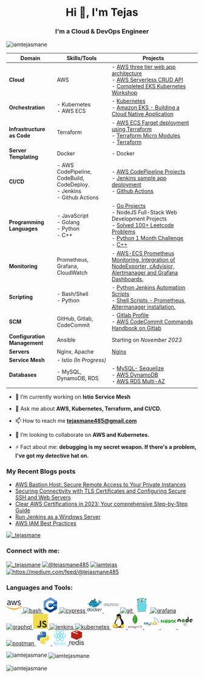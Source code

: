 <h1 align="center">Hi 👋, I'm Tejas</h1>
<h3 align="center">I'm a Cloud & DevOps Engineer</h3>

<p align="left"> <img src="https://komarev.com/ghpvc/?username=iamtejasmane&label=Profile%20views&color=0e75b6&style=flat" alt="iamtejasmane" /> </p>

| Domain                       | Skills/Tools                                                                      | Projects                                                                                                                                                                                                                                                                                                                                                                  |
| ---------------------------- | --------------------------------------------------------------------------------- | ------------------------------------------------------------------------------------------------------------------------------------------------------------------------------------------------------------------------------------------------------------------------------------------------------------------------------------------------------------------------- |
| **Cloud**                    | AWS                                                                               | - [AWS three tier web app architecture](https://github.com/iamtejasmane/aws-three-tier-web-app)<br>- [AWS Serverless CRUD API](https://github.com/iamtejasmane/aws-serverless-crud-api)<br>- [Completed EKS Kubernetes Workshop](https://www.eksworkshop.com/)                                                                                                            |
| **Orchestration**            | - Kubernetes<br>- AWS ECS                                                         | - [Kubernetes](https://github.com/iamtejasmane/kubernetes)<br> - [Amazon EKS - Building a Cloud Native Application](https://github.com/iamtejasmane/aws-eks-web-app-hosting)                                                                                                                                                                                              |
| **Infrastructure as Code**   | Terraform                                                                         | - [AWS ECS Farget deployment using Terraform](https://github.com/iamtejasmane/ecs-farget-microservices-deployment-terraform)<br>- [Terraform Micro Modules](https://github.com/iamtejasmane/aws-terraform-projects)<br>- [Terraform](https://github.com/iamtejasmane/terraform)                                                                                           |
| **Server Templating**        | Docker                                                                            | - Docker                                                                                                                                                                                                                                                                                                                                                                  |
| **CI/CD**                    | - AWS CodePipeline, CodeBuild, CodeDeploy.<br> - Jenkins<br> - Github Actions<br> | - [AWS CodePipeline Projects](https://github.com/iamtejasmane/aws-code-pipeline-repo)<br>- [Jenkins sample app deployment](https://github.com/iamtejasmane/jenkins)<br>- [Github Actions](https://github.com/iamtejasmane/ecs-farget-microservices-deployment-terraform/actions)                                                                                          |
| **Programming Languages**    | - JavaScript<br>- Golang<br>- Python<br>- C++                                     | - [Go Projects](https://github.com/iamtejasmane/go-projects)<br>- NodeJS Full-Stack Web Development Projects<br>- [Solved 100+ Leetcode Problems](https://leetcode.com/iamtejas/)<br>- [Python 1 Month Challenge](https://github.com/iamtejasmane/python-1month-code)<br>- [C++](https://github.com/iamtejasmane/cpp)                                                     |
| **Monitoring**               | Prometheus, Grafana, CloudWatch                                                   | - [AWS-ECS Prometheus Monitoring. Integration of NodeExporter, cAdvisior, Alertmanager and Grafana Dashboards.](https://github.com/iamtejasmane/prometheus-monitoring)                                                                                                                                                                                                    |
| **Scripting**                | - Bash/Shell<br>- Python                                                          | - [Python Jenkins Automation Scripts](https://github.com/iamtejasmane/devops-automation-scripts/tree/main/jenkins)<br>- [Shell Scripts - Prometheus, Altermanager installation.](https://github.com/iamtejasmane/prometheus-monitoring/tree/main/scripts)                                                                                                                 |
| **SCM**                      | GitHub, Gitlab, CodeCommit                                                        | - [Gitlab Profile](https://gitlab.com/tejasmane485)<br>- [AWS CodeCommit Commands Handbook on Gitlab](https://gitlab.com/cicd9353734/aws-codecommit)                                                                                                                                                                                                                      |
| **Configuration Management** | Ansible                                                                           | Starting on _November 2023_                                                                                                                                                                                                                                                                                                                                               |
| **Servers**                  | Nginx, Apache                                                                     | [Nginx](https://github.com/iamtejasmane/aws-three-tier-web-app/blob/9cb39e652ce853908084a81ffe31815688f8d41b/application-code/nginx.conf)                                                                                                                                                                                                                                 |
| **Service Mesh**             | - Istio _(In Progress)_                                                           |                                                                                                                                                                                                                                                                                                                                                                           |
| **Databases**                | - MySQL, DynamoDB, RDS                                                            | - [MySQL- Sequelize](https://github.com/iamtejasmane/ecs-farget-microservices-deployment-terraform/blob/main/backend/cab-assignment-app/db/db.js)<br>- [AWS DynamoDB](https://github.com/iamtejasmane/aws-serverless-crud-api#step1-create-a-dynamodb-table)<br>- [AWS RDS Multi-AZ](https://github.com/iamtejasmane/aws-three-tier-web-app#database-deployment---part-2) |
|                              |

- 🔭 I’m currently working on **Istio Service Mesh**

- 💬 Ask me about **AWS, Kubernetes, Terraform, and CI/CD.**

- 📫 How to reach me **tejasmane485@gmail.com**

- 👯 I’m looking to collaborate on **AWS and Kubernetes.**

- ⚡ Fact about me: **debugging is my secret weapon. If there's a problem, I've got my detective hat on.**

### My Recent Blogs posts

<!-- BLOG-POST-LIST:START -->
- [AWS Bastion Host: Secure Remote Access to Your Private Instances](https://medium.com/@tejasmane485/aws-bastion-host-secure-remote-access-to-your-private-instances-7012a5a74fb3?source=rss-cc9ef120f3a4------2)
- [Securing Connectivity with TLS Certificates and Configuring Secure SSH and Web Servers](https://medium.com/@tejasmane485/securing-connectivity-with-tls-certificates-and-configuring-secure-ssh-and-web-servers-b3bee617a247?source=rss-cc9ef120f3a4------2)
- [Clear AWS Certifications in 2023: Your comprehensive Step-by-Step Guide](https://medium.com/@tejasmane485/clear-aws-certifications-in-2023-your-comprehensive-step-by-step-guide-be66ea3d6884?source=rss-cc9ef120f3a4------2)
- [Run Jenkins as a Windows Server](https://medium.com/@tejasmane485/run-jenkins-as-a-windows-server-dc3e564266bf?source=rss-cc9ef120f3a4------2)
- [AWS IAM Best Practices](https://medium.com/@tejasmane485/aws-iam-best-practices-f0a554daf69a?source=rss-cc9ef120f3a4------2)
<!-- BLOG-POST-LIST:END -->

<p align="left"> <a href="https://twitter.com/_tejasmane" target="blank"><img src="https://img.shields.io/twitter/follow/_tejasmane?logo=twitter&style=for-the-badge" alt="_tejasmane" /></a> </p>

<h3 align="left">Connect with me:</h3>
<p align="left">
<a href="https://twitter.com/_tejasmane" target="blank"><img align="center" src="https://raw.githubusercontent.com/rahuldkjain/github-profile-readme-generator/master/src/images/icons/Social/twitter.svg" alt="_tejasmane" height="30" width="40" /></a>
<a href="https://medium.com/@tejasmane485" target="blank"><img align="center" src="https://raw.githubusercontent.com/rahuldkjain/github-profile-readme-generator/master/src/images/icons/Social/medium.svg" alt="@tejasmane485" height="30" width="40" /></a>
<a href="https://www.leetcode.com/iamtejas" target="blank"><img align="center" src="https://raw.githubusercontent.com/rahuldkjain/github-profile-readme-generator/master/src/images/icons/Social/leet-code.svg" alt="iamtejas" height="30" width="40" /></a>
<a href="/https://medium.com/feed/@tejasmane485" target="blank"><img align="center" src="https://raw.githubusercontent.com/rahuldkjain/github-profile-readme-generator/master/src/images/icons/Social/rss.svg" alt="https://medium.com/feed/@tejasmane485" height="30" width="40" /></a>
</p>

<h3 align="left">Languages and Tools:</h3>
<p align="left"> <a href="https://aws.amazon.com" target="_blank" rel="noreferrer"> <img src="https://raw.githubusercontent.com/devicons/devicon/master/icons/amazonwebservices/amazonwebservices-original-wordmark.svg" alt="aws" width="40" height="40"/> </a> <a href="https://www.gnu.org/software/bash/" target="_blank" rel="noreferrer"> <img src="https://www.vectorlogo.zone/logos/gnu_bash/gnu_bash-icon.svg" alt="bash" width="40" height="40"/> </a> <a href="https://www.w3schools.com/cpp/" target="_blank" rel="noreferrer"> <img src="https://raw.githubusercontent.com/devicons/devicon/master/icons/cplusplus/cplusplus-original.svg" alt="cplusplus" width="40" height="40"/> </a> <a href="https://www.cypress.io" target="_blank" rel="noreferrer"> <img src="https://raw.githubusercontent.com/simple-icons/simple-icons/6e46ec1fc23b60c8fd0d2f2ff46db82e16dbd75f/icons/cypress.svg" alt="cypress" width="40" height="40"/> </a> <a href="https://www.docker.com/" target="_blank" rel="noreferrer"> <img src="https://raw.githubusercontent.com/devicons/devicon/master/icons/docker/docker-original-wordmark.svg" alt="docker" width="40" height="40"/> </a> <a href="https://expressjs.com" target="_blank" rel="noreferrer"> <img src="https://raw.githubusercontent.com/devicons/devicon/master/icons/express/express-original-wordmark.svg" alt="express" width="40" height="40"/> </a> <a href="https://git-scm.com/" target="_blank" rel="noreferrer"> <img src="https://www.vectorlogo.zone/logos/git-scm/git-scm-icon.svg" alt="git" width="40" height="40"/> </a> <a href="https://golang.org" target="_blank" rel="noreferrer"> <img src="https://raw.githubusercontent.com/devicons/devicon/master/icons/go/go-original.svg" alt="go" width="40" height="40"/> </a> <a href="https://grafana.com" target="_blank" rel="noreferrer"> <img src="https://www.vectorlogo.zone/logos/grafana/grafana-icon.svg" alt="grafana" width="40" height="40"/> </a> <a href="https://graphql.org" target="_blank" rel="noreferrer"> <img src="https://www.vectorlogo.zone/logos/graphql/graphql-icon.svg" alt="graphql" width="40" height="40"/> </a> <a href="https://developer.mozilla.org/en-US/docs/Web/JavaScript" target="_blank" rel="noreferrer"> <img src="https://raw.githubusercontent.com/devicons/devicon/master/icons/javascript/javascript-original.svg" alt="javascript" width="40" height="40"/> </a> <a href="https://www.jenkins.io" target="_blank" rel="noreferrer"> <img src="https://www.vectorlogo.zone/logos/jenkins/jenkins-icon.svg" alt="jenkins" width="40" height="40"/> </a> <a href="https://kubernetes.io" target="_blank" rel="noreferrer"> <img src="https://www.vectorlogo.zone/logos/kubernetes/kubernetes-icon.svg" alt="kubernetes" width="40" height="40"/> </a> <a href="https://www.linux.org/" target="_blank" rel="noreferrer"> <img src="https://raw.githubusercontent.com/devicons/devicon/master/icons/linux/linux-original.svg" alt="linux" width="40" height="40"/> </a> <a href="https://www.mongodb.com/" target="_blank" rel="noreferrer"> <img src="https://raw.githubusercontent.com/devicons/devicon/master/icons/mongodb/mongodb-original-wordmark.svg" alt="mongodb" width="40" height="40"/> </a> <a href="https://www.mysql.com/" target="_blank" rel="noreferrer"> <img src="https://raw.githubusercontent.com/devicons/devicon/master/icons/mysql/mysql-original-wordmark.svg" alt="mysql" width="40" height="40"/> </a> <a href="https://www.nginx.com" target="_blank" rel="noreferrer"> <img src="https://raw.githubusercontent.com/devicons/devicon/master/icons/nginx/nginx-original.svg" alt="nginx" width="40" height="40"/> </a> <a href="https://nodejs.org" target="_blank" rel="noreferrer"> <img src="https://raw.githubusercontent.com/devicons/devicon/master/icons/nodejs/nodejs-original-wordmark.svg" alt="nodejs" width="40" height="40"/> </a> <a href="https://postman.com" target="_blank" rel="noreferrer"> <img src="https://www.vectorlogo.zone/logos/getpostman/getpostman-icon.svg" alt="postman" width="40" height="40"/> </a> <a href="https://www.python.org" target="_blank" rel="noreferrer"> <img src="https://raw.githubusercontent.com/devicons/devicon/master/icons/python/python-original.svg" alt="python" width="40" height="40"/> </a> <a href="https://reactjs.org/" target="_blank" rel="noreferrer"> <img src="https://raw.githubusercontent.com/devicons/devicon/master/icons/react/react-original-wordmark.svg" alt="react" width="40" height="40"/> </a> <a href="https://redis.io" target="_blank" rel="noreferrer"> <img src="https://raw.githubusercontent.com/devicons/devicon/master/icons/redis/redis-original-wordmark.svg" alt="redis" width="40" height="40"/> </a> </p>

<p><img align="left" src="https://github-readme-stats.vercel.app/api/top-langs?username=iamtejasmane&show_icons=true&locale=en&layout=compact" alt="iamtejasmane" /></p>

<p>&nbsp;<img align="center" src="https://github-readme-stats.vercel.app/api?username=iamtejasmane&show_icons=true&locale=en" alt="iamtejasmane" /></p>

<p><img align="center" src="https://github-readme-streak-stats.herokuapp.com/?user=iamtejasmane&" alt="iamtejasmane" /></p>
